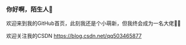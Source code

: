 ### 你好啊，陌生人👋



欢迎来到我的GitHub首页，此刻我还是个小萌新，但我终会成为一名大佬👨‍💻

欢迎关注我的CSDN https://blog.csdn.net/qq503465877
